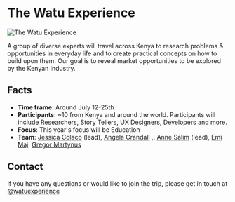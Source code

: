 The Watu Experience
===================

![The Watu Experience](https://raw.github.com/WatuExperience/thewatuexperience.org/gh-pages/assets/logo.png)

A group of diverse experts will travel across Kenya to research problems & opportunities
in everyday life and to create practical concepts on how to build upon them.
Our goal is to reveal market opportunities to be explored by the Kenyan industry.

## Facts

* **Time frame**: Around July 12-25th
* **Participants**: ~10 from Kenya and around the world. Participants will include
  Researchers, Story Tellers, UX Designers, Developers and more.
* **Focus**: This year's focus will be Education
* **Team**: 
  [Jessica Colaco](https://github.com/jcolaco) (lead), 
  [Angela Crandall](https://github.com/Honoluluskye) ,,
  [Anne Salim](https://github.com/anny320) (lead), 
  [Emi Maj](https://github.com/EmiMaj), 
  [Gregor Martynus](https://github.com/gr2m)


## Contact

If you have any questions or would like to join the trip, please get in touch at [@watuexperience](https://twitter.com/watuexperience/)
